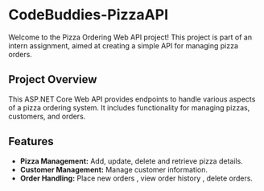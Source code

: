 # CodeBuddies-PizzaAPI

Welcome to the Pizza Ordering Web API project! This project is part of an intern assignment, aimed at creating a simple API for managing pizza orders.

## Project Overview

This ASP.NET Core Web API provides endpoints to handle various aspects of a pizza ordering system. It includes functionality for managing pizzas, customers, and orders.

## Features

- **Pizza Management:** Add, update, delete and retrieve pizza details.
- **Customer Management:** Manage customer information.
- **Order Handling:** Place new orders , view order history , delete orders.
